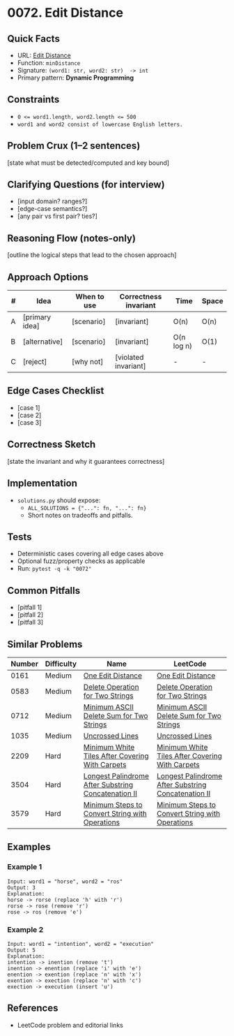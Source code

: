 # 0072. Edit Distance

## Quick Facts

- URL: [Edit Distance](https://leetcode.com/problems/edit-distance/)
- Function: `minDistance`
- Signature: `(word1: str, word2: str)  -> int`
- Primary pattern: **Dynamic Programming**

## Constraints

- `0 <= word1.length, word2.length <= 500`
- `word1 and word2 consist of lowercase English letters.`

## Problem Crux (1–2 sentences)

[state what must be detected/computed and key bound]

## Clarifying Questions (for interview)

- [input domain? ranges?]
- [edge-case semantics?]
- [any pair vs first pair? ties?]

## Reasoning Flow (notes-only)

[outline the logical steps that lead to the chosen approach]

## Approach Options

| #   | Idea           | When to use | Correctness invariant | Time       | Space |
| --- | -------------- | ----------- | --------------------- | ---------- | ----- |
| A   | [primary idea] | [scenario]  | [invariant]           | O(n)       | O(n)  |
| B   | [alternative]  | [scenario]  | [invariant]           | O(n log n) | O(1)  |
| C   | [reject]       | [why not]   | [violated invariant]  | -          | -     |

## Edge Cases Checklist

- [case 1]
- [case 2]
- [case 3]

## Correctness Sketch

[state the invariant and why it guarantees correctness]

## Implementation

- `solutions.py` should expose:
    - `ALL_SOLUTIONS = {"...": fn, "...": fn}`
    - Short notes on tradeoffs and pitfalls.

## Tests

- Deterministic cases covering all edge cases above
- Optional fuzz/property checks as applicable
- Run: `pytest -q -k "0072"`

## Common Pitfalls

- [pitfall 1]
- [pitfall 2]
- [pitfall 3]

## Similar Problems

| Number | Difficulty | Name                                                                                                                         | LeetCode                                                                                                                                  |
| ------ | ---------- | ---------------------------------------------------------------------------------------------------------------------------- | ----------------------------------------------------------------------------------------------------------------------------------------- |
| 0161   | Medium     | [One Edit Distance](../0161-one-edit-distance/readme.md)                                                                     | [One Edit Distance](https://leetcode.com/problems/one-edit-distance/)                                                                     |
| 0583   | Medium     | [Delete Operation for Two Strings](../0583-delete-operation-for-two-strings/readme.md)                                       | [Delete Operation for Two Strings](https://leetcode.com/problems/delete-operation-for-two-strings/)                                       |
| 0712   | Medium     | [Minimum ASCII Delete Sum for Two Strings](../0712-minimum-ascii-delete-sum-for-two-strings/readme.md)                       | [Minimum ASCII Delete Sum for Two Strings](https://leetcode.com/problems/minimum-ascii-delete-sum-for-two-strings/)                       |
| 1035   | Medium     | [Uncrossed Lines](../1035-uncrossed-lines/readme.md)                                                                         | [Uncrossed Lines](https://leetcode.com/problems/uncrossed-lines/)                                                                         |
| 2209   | Hard       | [Minimum White Tiles After Covering With Carpets](../2209-minimum-white-tiles-after-covering-with-carpets/readme.md)         | [Minimum White Tiles After Covering With Carpets](https://leetcode.com/problems/minimum-white-tiles-after-covering-with-carpets/)         |
| 3504   | Hard       | [Longest Palindrome After Substring Concatenation II](../3504-longest-palindrome-after-substring-concatenation-ii/readme.md) | [Longest Palindrome After Substring Concatenation II](https://leetcode.com/problems/longest-palindrome-after-substring-concatenation-ii/) |
| 3579   | Hard       | [Minimum Steps to Convert String with Operations](../3579-minimum-steps-to-convert-string-with-operations/readme.md)         | [Minimum Steps to Convert String with Operations](https://leetcode.com/problems/minimum-steps-to-convert-string-with-operations/)         |

## Examples

### Example 1

```text
Input: word1 = "horse", word2 = "ros"
Output: 3
Explanation:
horse -> rorse (replace 'h' with 'r')
rorse -> rose (remove 'r')
rose -> ros (remove 'e')
```

### Example 2

```text
Input: word1 = "intention", word2 = "execution"
Output: 5
Explanation:
intention -> inention (remove 't')
inention -> enention (replace 'i' with 'e')
enention -> exention (replace 'n' with 'x')
exention -> exection (replace 'n' with 'c')
exection -> execution (insert 'u')
```

## References

- LeetCode problem and editorial links
